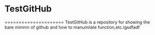 # TestGitHub
=====================
TestGitHub is a repository for showing the bare minimn of github and how to manumilate function,etc.igsdfadf 
